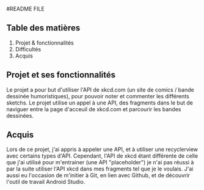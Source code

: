 #README FILE


## Table des matières

1. Projet & fonctionnalités
2. Difficultés
2. Acquis

## Projet et ses fonctionnalités

Le projet a pour but d'utiliser l'API de xkcd.com (un site de comics / bande dessinée humoristiques), pour pouvoir noter et commenter les différents sketchs. Le projet utilise un appel à une API, des fragments dans le but de naviguer entre la page d'acceuil de xkcd.com et parcourir les bandes dessinées.

## Acquis

Lors de ce projet, j'ai appris à appeler une API, et à utiliser une recyclerview avec certains types d'API. Cependant, l'API de xkcd étant différente de celle que j'ai utilisé pour m'entrainer (une API "placeholder") je n'ai pas réussi à par la suite utiliser l'API xkcd dans mes fragments tel que je le voulais.
J'ai aussi eu l'occasion de m'initier à Git, en lien avec Github, et de découvrir l'outil de travail Android Studio.